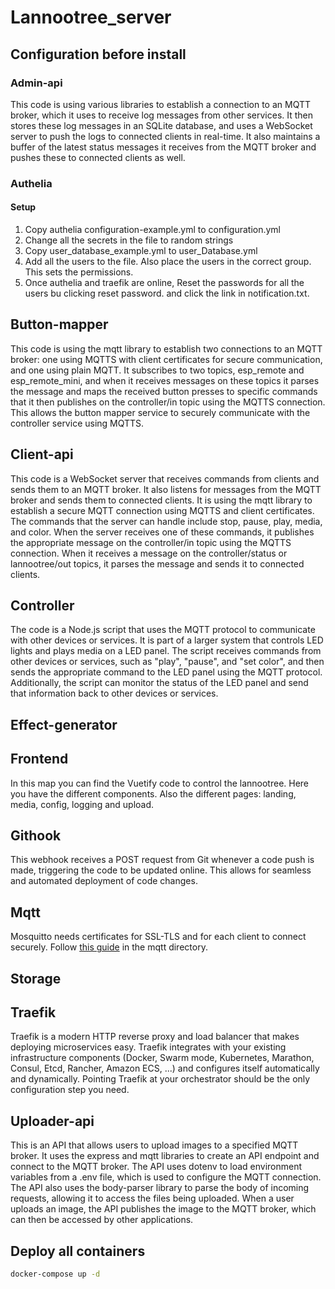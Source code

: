 # Lannootree_server

## Configuration before install

### Admin-api

This code is using various libraries to establish a connection to an MQTT broker, which it uses to receive log messages from other services. It then stores these log messages in an SQLite database, and uses a WebSocket server to push the logs to connected clients in real-time. It also maintains a buffer of the latest status messages it receives from the MQTT broker and pushes these to connected clients as well.

### Authelia

#### Setup

1. Copy authelia configuration-example.yml to configuration.yml
2. Change all the secrets in the file to random strings
3. Copy user_database_example.yml to user_Database.yml
4. Add all the users to the file. Also place the users in the correct group. This sets the permissions.
5. Once authelia and traefik are online, Reset the passwords for all the users bu clicking reset password. and click the link in notification.txt.

## Button-mapper

This code is using the mqtt library to establish two connections to an MQTT broker: one using MQTTS with client certificates for secure communication, and one using plain MQTT. It subscribes to two topics, esp_remote and esp_remote_mini, and when it receives messages on these topics it parses the message and maps the received button presses to specific commands that it then publishes on the controller/in topic using the MQTTS connection. This allows the button mapper service to securely communicate with the controller service using MQTTS.

## Client-api

This code is a WebSocket server that receives commands from clients and sends them to an MQTT broker. It also listens for messages from the MQTT broker and sends them to connected clients. It is using the mqtt library to establish a secure MQTT connection using MQTTS and client certificates. The commands that the server can handle include stop, pause, play, media, and color. When the server receives one of these commands, it publishes the appropriate message on the controller/in topic using the MQTTS connection. When it receives a message on the controller/status or lannootree/out topics, it parses the message and sends it to connected clients.

## Controller

The code is a Node.js script that uses the MQTT protocol to communicate with other devices or services. It is part of a larger system that controls LED lights and plays media on a LED panel. The script receives commands from other devices or services, such as "play", "pause", and "set color", and then sends the appropriate command to the LED panel using the MQTT protocol. Additionally, the script can monitor the status of the LED panel and send that information back to other devices or services.

## Effect-generator

## Frontend

In this map you can find the Vuetify code to control the lannootree. Here you have the different components. Also the different pages: landing, media, config, logging and upload.

## Githook

This webhook receives a POST request from Git whenever a code push is made, triggering the code to be updated online. This allows for seamless and automated deployment of code changes.

## Mqtt

Mosquitto needs certificates for SSL-TLS and for each client to connect securely.
Follow [this guide](mqtt/README.md) in the mqtt directory.

## Storage

## Traefik

Traefik is a modern HTTP reverse proxy and load balancer that makes deploying microservices easy. Traefik integrates with your existing infrastructure components (Docker, Swarm mode, Kubernetes, Marathon, Consul, Etcd, Rancher, Amazon ECS, ...) and configures itself automatically and dynamically. Pointing Traefik at your orchestrator should be the only configuration step you need.

## Uploader-api

This is an API that allows users to upload images to a specified MQTT broker. It uses the express and mqtt libraries to create an API endpoint and connect to the MQTT broker. The API uses dotenv to load environment variables from a .env file, which is used to configure the MQTT connection. The API also uses the body-parser library to parse the body of incoming requests, allowing it to access the files being uploaded. When a user uploads an image, the API publishes the image to the MQTT broker, which can then be accessed by other applications.

## Deploy all containers

```bash
docker-compose up -d
```
